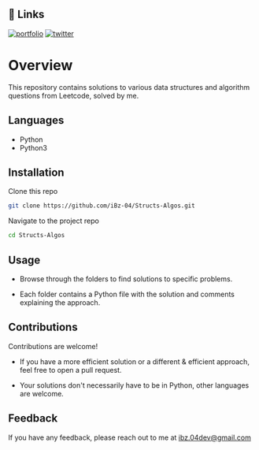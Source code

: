 ## 🔗 Links
[![portfolio](https://img.shields.io/badge/my_portfolio-000?style=for-the-badge&logo=ko-fi&logoColor=white)](https://ibzdev.site)
[![twitter](https://img.shields.io/badge/twitter-1DA1F2?style=for-the-badge&logo=twitter&logoColor=white)](https://twitter.com/ibrahh__ib)

# Overview

This repository contains solutions to various data structures and algorithm questions from Leetcode, solved by me.


## Languages

- Python
- Python3


## Installation

Clone this repo

```bash
git clone https://github.com/iBz-04/Structs-Algos.git

```
Navigate to the project repo

```bash
cd Structs-Algos
```

## Usage

- Browse through the folders to find solutions to specific problems.

- Each folder contains a Python file with the solution and comments explaining the approach.
  

## Contributions

Contributions are welcome!

- If you have a more efficient solution or a different & efficient approach, feel free to open a pull request.

- Your solutions don't necessarily have to be in Python, other languages are welcome.


## Feedback

If you have any feedback, please reach out to me at ibz.04dev@gmail.com

